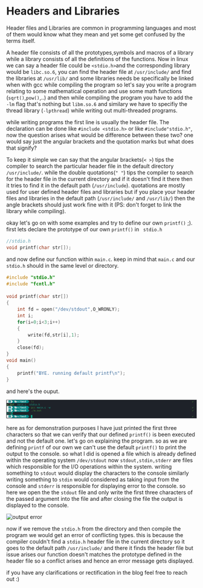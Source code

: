 # Headers and Libraries

Header files and Libraries are common in programming languages and most of them
would know what they mean and yet some get confused by the terms itself.


A header file consists of all the prototypes,symbols and macros of a library
while a library consists of all the definitions of the functions. Now in linux
we can say a header file could be ```<stdio.h>```and the corresponding library would
be ```libc.so.6```, you can find the header file at ```/usr/include/``` and find the libraries
at ```/usr/lib/``` and some libraries needs be specifically be linked when with gcc
while compiling the program so let's say you write a program relating to some
mathematical operation and use some math functions (```sqrt()```,```pow()```,..) and then 
while compiling the program you have to add the ```-lm``` flag that's nothing but 
```libm.so.6``` and similary we have to specifiy the thread library (```-lpthread```) 
while writing out multi-threaded programs.


while writing programs the first line is usually the header file.
The declaration can be done like ```#include <stdio.h>``` or like ```#include"stdio.h"```, 
now the question arises what would be difference between these two? one would 
say just the angular brackets and the quotation marks but what does that signify?


To keep it simple we can say that the angular brackets(```< >```) tips the compiler
to search the particular header file in the default directory ```/usr/include/```.
while the double quotations(```" "```) tips the compiler to search for the header
file in the current directory and if it doesn't find it there then it tries
to find it in the default path (```/usr/include```). quotations are mostly used for
user defined header files and libraries but if you place your header files and
libraries in the default path (```/usr/include/``` and ```/usr/lib/```) then the angle
brackets should just work fine with it (PS: don't forget to link the library
while compiling).


okay let's go on with some examples and try to define our own ```printf()``` ;).
first lets declare the prototype of our own ```printf()``` in ``` stdio.h```

```c
//stdio.h
void printf(char str[]);

```
and now define our function within ```main.c```. keep in mind that ```main.c```
and our ```stdio.h``` should in the same level or directory.

```c
#include "stdio.h"
#include "fcntl.h"

void printf(char str[])
{
	int fd = open("/dev/stdout",O_WRONLY);
	int i;
	for(i=0;i<3;i++)
	{
		write(fd,str[i],1);
	}
	close(fd);
}
void main()
{
	printf("BYE. running default printf\n");
}
```
and here's the ouput.


![output main](images/ss.png)


here as for demonstration purposes I have just printed the first three characters
so that we can verify that our defined ```printf()``` is been executed and not the
default one. let's go on explaining the program. so as we are defining ```printf```
of our own we can't use the default ```printf()``` to print the output to the console.
so what I did is opened a file which is already defined within the operating system
```/dev/stdout``` now ```stdout,stdin,stderr``` are files which responsible for
the I/O operations within the system. writing something to ```stdout``` would display
the characters to the console similarly writing something to ```stdin``` would considered
as taking input from the console and ```stderr``` is responsible for displaying error
to the console. so here we open the the ```stdout``` file and only write the first three
characters of the passed argument into the file and after closing the file the output is
displayed to the console.



![output error](images/ss1.png)


now if we remove the ```stdio.h``` from the directory and then compile the program
we would get an error of conflicting types. this is because the compiler couldn't
find a ```stdio.h``` header file in the current directory so it goes to the default
path ```/usr/include/``` and there it finds the header file but issue arises our function
doesn't matches the prototype defined in the header file so a conflict arises and hence
an error message gets displayed.


if you have any clarifications or rectification in the blog feel free to reach out :)
